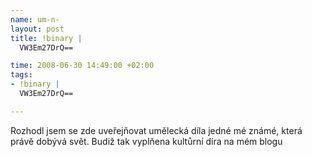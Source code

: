 ```yaml
--- 
name: um-n-
layout: post
title: !binary |
  VW3Em27DrQ==

time: 2008-06-30 14:49:00 +02:00
tags: 
- !binary |
  VW3Em27DrQ==

---
```

<!--texy-->Rozhodl jsem se zde uveřejňovat umělecká díla jedné mé známé, která právě dobývá svět. Budiž tak vyplňena kultůrní díra na mém blogu
